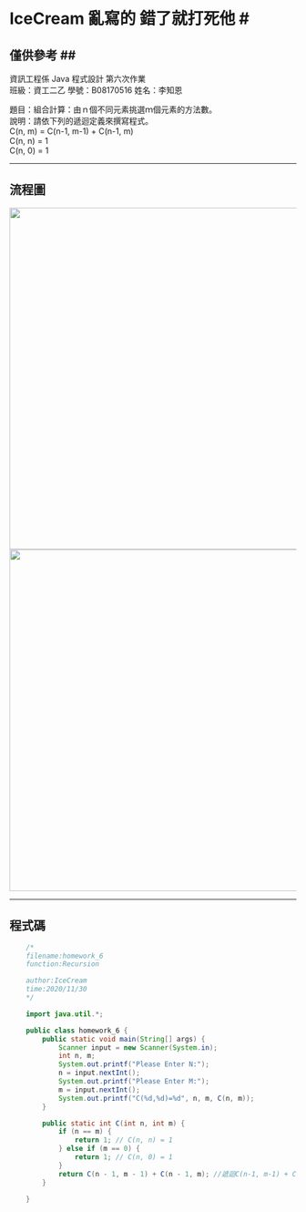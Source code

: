 # IceCream 亂寫的 錯了就打死他 #<br>
## 僅供參考 ##<br>
資訊工程係  Java 程式設計  第六次作業<br>
班級：資工二乙 學號：B08170516   姓名：李知恩<br>

題目：組合計算：由ｎ個不同元素挑選ｍ個元素的方法數。<br>
說明：請依下列的遞迴定義來撰寫程式。<br>
    C(n, m) = C(n-1, m-1) + C(n-1, m)<br>
    C(n, n) = 1<br>
    C(n, 0) = 1<br>

---

## 流程圖 #

<!-- ```flow
start=>start: 開始
9=>operation: 輸入util內所有物件
13=>operation: 創建名為input的scanner
14=>operation: int n, m
15=>inputoutput: Please Enter N:
16=>operation: 取N值
17=>inputoutput: Please Enter M:
18=>operation: 取M值
19=>inputoutput: "C(%d,%d)=%d", n, m, C(n, m)
221=>operation: class C
222=>operation: class C
23=>condition: N=M
24=>operation: 回傳1
25=>condition: M=0
26=>operation: 回傳1
28=>operation: 回傳遞迴C(n-1, m-1) + C(n-1, m)
end=>end: 結束
start->9->13->14->15->16->17->18->221->19->end
222->23(no)->25(no)->28->222
23(yes)->24
25(yes)->26
``` -->

<img src="https://github.com/taeyeonssupdate/zerojudge/blob/master/images/homework_61_flowchart.png?raw=true" width="600">
<img src="https://github.com/taeyeonssupdate/zerojudge/blob/master/images/homework_62_flowchart.png?raw=true" width="600">

---

## 程式碼 ##

```java
    /*
    filename:homework_6
    function:Recursion 

    author:IceCream
    time:2020/11/30
    */

    import java.util.*;

    public class homework_6 {
        public static void main(String[] args) {
            Scanner input = new Scanner(System.in);
            int n, m;
            System.out.printf("Please Enter N:");
            n = input.nextInt();
            System.out.printf("Please Enter M:");
            m = input.nextInt();
            System.out.printf("C(%d,%d)=%d", n, m, C(n, m));
        }

        public static int C(int n, int m) {
            if (n == m) {
                return 1; // C(n, n) = 1
            } else if (m == 0) {
                return 1; // C(n, 0) = 1
            }
            return C(n - 1, m - 1) + C(n - 1, m); //遞迴C(n-1, m-1) + C(n-1, m)
        }

    }
```